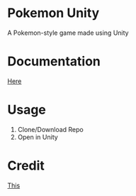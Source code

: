 # Pokemon Unity

A Pokemon-style game made using Unity

# Documentation

[Here](https://beatzoid.js.org/pokemon-unity/html/)

# Usage

1. Clone/Download Repo
2. Open in Unity

# Credit

[This](https://www.youtube.com/playlist?list=PLLf84Zj7U26kfPQ00JVI2nIoozuPkykDX)
